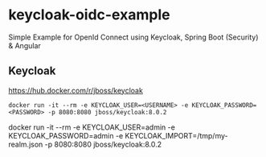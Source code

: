 # keycloak-oidc-example
Simple Example for OpenId Connect using Keycloak, Spring Boot (Security) &amp; Angular


## Keycloak
https://hub.docker.com/r/jboss/keycloak

`docker run -it --rm -e KEYCLOAK_USER=<USERNAME> -e KEYCLOAK_PASSWORD=<PASSWORD> -p 8080:8080 jboss/keycloak:8.0.2`

docker run -it --rm -e KEYCLOAK_USER=admin -e KEYCLOAK_PASSWORD=admin -e KEYCLOAK_IMPORT=/tmp/my-realm.json -p 8080:8080 jboss/keycloak:8.0.2
